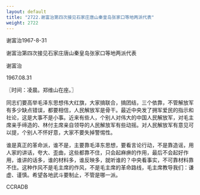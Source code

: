 ```yaml
---
layout: default
title: "2722.谢富治第四次接见石家庄唐山秦皇岛张家口等地两派代表"
weight: 2722
---
```


谢富治1967-8-31

谢富治第四次接见石家庄唐山秦皇岛张家口等地两派代表

谢富治

1967.08.31

〖时间：凌晨。郑维山在座。〗

同志们要高举毛泽东思想伟大红旗，大家搞联合，搞团结，三个依靠，不管解放军有多少缺点错误，都要相信，人民解放军是骨干。最近中央发了拥军爱民的指示和社论，这是大事不是小事。近来有些人，个别人对伟大的中国人民解放军，对毛主席亲手缔造的、林付主席亲自领导的人民解放军有些动摇。对人民解放军有意见可以提，个别人不怀好意，大家不要失掉警惕性。

谁是真正的革命派，谁不是，主要靠毛泽东思想，要看言论行动，不是靠造谣，用人家的讲话，夸大、歪曲，这些都靠不住，只会起麻痹的作用，最后不会起好作用，谁讲的话多，谁的材料多，谁反映多，就听谁的？中央看事实，不可靠材料靠不住。这种作风不是毛主席的作风，不是毛主席的革命路线，毛主席教导我们：谦虚、谨慎。希望各地武斗要制止，不管是哪一派。

CCRADB

